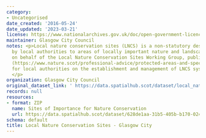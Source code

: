 ```yaml
---
category:
- Uncategorised
date_created: '2016-05-24'
date_updated: '2023-03-21'
license: https://www.nationalarchives.gov.uk/doc/open-government-licence/version/3/
maintainer: Glasgow City Council
notes: <p>Local nature conservation sites (LNCS) is a non-statutory designation given
  by local authorities to areas of locally important nature and landscapes. NatureScot,
  on behalf of the Local Nature Conservation Sites Working Group, published guidance
  (https://www.nature.scot/professional-advice/protected-areas-and-species/protected-areas/local-designations/local-nature-conservation-sites)
  for local authorities on the establishment and management of LNCS systems in Scotland.
  </p>
organization: Glasgow City Council
original_dataset_link: ' https://data.spatialhub.scot/dataset/local_nature_conservation_sites-gc'
records: null
resources:
- format: ZIP
  name: Sites of Importance for Nature Conservation
  url: https://data.spatialhub.scot/dataset/628de1aa-31b5-405b-b170-0249679cb09b/resource/602e5100-cc1c-450f-abb2-f9602a8396c2/download/sitesimportancenatureconservation.zip
schema: default
title: Local Nature Conservation Sites - Glasgow City
---
```

